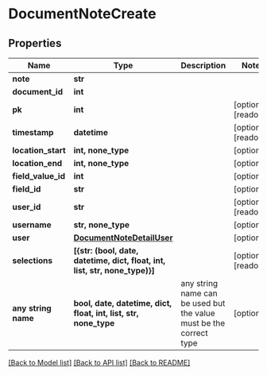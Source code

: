 # DocumentNoteCreate


## Properties
Name | Type | Description | Notes
------------ | ------------- | ------------- | -------------
**note** | **str** |  | 
**document_id** | **int** |  | 
**pk** | **int** |  | [optional] [readonly] 
**timestamp** | **datetime** |  | [optional] [readonly] 
**location_start** | **int, none_type** |  | [optional] 
**location_end** | **int, none_type** |  | [optional] 
**field_value_id** | **int** |  | [optional] 
**field_id** | **str** |  | [optional] 
**user_id** | **str** |  | [optional] [readonly] 
**username** | **str, none_type** |  | [optional] 
**user** | [**DocumentNoteDetailUser**](DocumentNoteDetailUser.md) |  | [optional] 
**selections** | **[{str: (bool, date, datetime, dict, float, int, list, str, none_type)}]** |  | [optional] [readonly] 
**any string name** | **bool, date, datetime, dict, float, int, list, str, none_type** | any string name can be used but the value must be the correct type | [optional]

[[Back to Model list]](../README.md#documentation-for-models) [[Back to API list]](../README.md#documentation-for-api-endpoints) [[Back to README]](../README.md)


